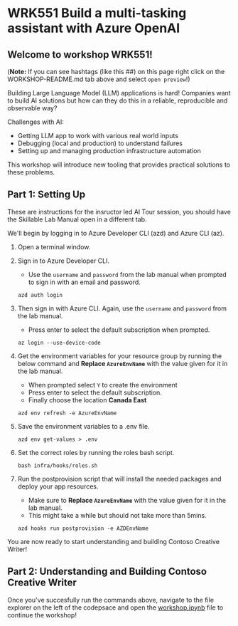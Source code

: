 # WRK551 Build a multi-tasking assistant with Azure OpenAI

## Welcome to workshop WRK551!

(**Note:** If you can see hashtags (like this ##) on this page right click on the WORKSHOP-README.md tab above and select `open preview`!)

Building Large Language Model (LLM) applications​ is hard! Companies want to build AI solutions but how can they do this in a reliable, reproducible and observable way?​

Challenges with AI:  ​
- Getting LLM app to work with various real world inputs ​
- Debugging (local and production)​ to understand failures
- Setting up and managing production infrastructure automation

This workshop will introduce new tooling that provides practical solutions to these problems. 

## Part 1: Setting Up

These are instructions for the insructor led AI Tour session, you should have the Skillable Lab Manual open in a different tab.

We'll begin by logging in to Azure Developer CLI (azd) and Azure CLI (az).

1. Open a terminal window.

2. Sign in to Azure Developer CLI. 
    - Use the `username` and `password` from the lab manual when prompted to sign in with an email and password.

    ```shell
    azd auth login
    ```

3.  Then sign in with Azure CLI. Again, use the `username` and `password` from the lab manual. 
    - Press enter to select the default subscription when prompted.
    
    ```shell
    az login --use-device-code
    ```

4.  Get the environment variables for your resource group by running the below command and **Replace `AzureEnvName`** with the value given for it in the lab manual.  
    - When prompted select `Y` to create the environment
    - Press enter to select the default subscription. 
    - Finally choose the location **Canada East**
    
    ```shell
    azd env refresh -e AzureEnvName
    ```

5. Save the environment variables to a .env file. 

    ```shell
    azd env get-values > .env
    ```

6. Set the correct roles by running the roles bash script. 
    ```shell
    bash infra/hooks/roles.sh
    ```

7. Run the postprovision script that will install the needed packages and deploy your app resources.
    - Make sure to **Replace `AzureEnvName`** with the value given for it in the lab manual. 
    - This might take a while but should not take more than 5mins.  

    ```shell
    azd hooks run postprovision -e AZDEnvName
    ```

You are now ready to start understanding and building Contoso Creative Writer! 
 
## Part 2: Understanding and Building Contoso Creative Writer

Once you've succesfully run the commands above, navigate to the file explorer on the left of the codepsace and open the [workshop.ipynb](workshop.ipynb) file to continue the workshop! 
